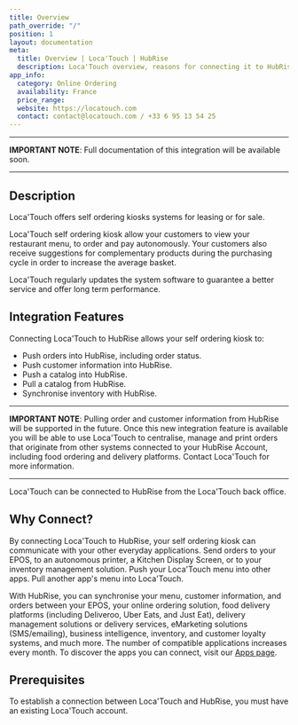 ```yaml
---
title: Overview
path_override: "/"
position: 1
layout: documentation
meta:
  title: Overview | Loca'Touch | HubRise
  description: Loca'Touch overview, reasons for connecting it to HubRise and summary of integrated features. Synchronise data between your self ordering kiosk and your other apps.
app_info:
  category: Online Ordering
  availability: France
  price_range:
  website: https://locatouch.com
  contact: contact@locatouch.com / +33 6 95 13 54 25
---
```


---

**IMPORTANT NOTE**: Full documentation of this integration will be available soon.

---

## Description

Loca'Touch offers self ordering kiosks systems for leasing or for sale.

Loca'Touch self ordering kiosk allow your customers to view your restaurant menu, to order and pay autonomously. Your customers also receive suggestions for complementary products during the purchasing cycle in order to increase the average basket.

Loca'Touch regularly updates the system software to guarantee a better service and offer long term performance.

## Integration Features

Connecting Loca'Touch to HubRise allows your self ordering kiosk to:

- Push orders into HubRise, including order status.
- Push customer information into HubRise.
- Push a catalog into HubRise.
- Pull a catalog from HubRise.
- Synchronise inventory with HubRise.

---

**IMPORTANT NOTE**: Pulling order and customer information from HubRise will be supported in the future. Once this new integration feature is available you will be able to use Loca'Touch to centralise, manage and print orders that originate from other systems connected to your HubRise Account, including food ordering and delivery platforms. Contact Loca'Touch for more information.

---

Loca'Touch can be connected to HubRise from the Loca'Touch back office.

## Why Connect?

By connecting Loca'Touch to HubRise, your self ordering kiosk can communicate with your other everyday applications. Send orders to your EPOS, to an autonomous printer, a Kitchen Display Screen, or to your inventory management solution. Push your Loca'Touch menu into other apps. Pull another app's menu into Loca'Touch.

With HubRise, you can synchronise your menu, customer information, and orders between your EPOS, your online ordering solution, food delivery platforms (including Deliveroo, Uber Eats, and Just Eat), delivery management solutions or delivery services, eMarketing solutions (SMS/emailing), business intelligence, inventory, and customer loyalty systems, and much more. The number of compatible applications increases every month. To discover the apps you can connect, visit our [Apps page](/apps).

## Prerequisites

To establish a connection between Loca'Touch and HubRise, you must have an existing Loca'Touch account.
